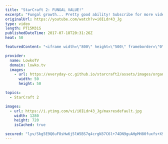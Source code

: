 ```yaml
---
title: "StarCraft 2: FUNGAL VALUE!"
excerpt: "Fungal growth... Pretty good ability! Subscribe for more videos: http://lowko.tv/youtube Hydra Ling Bane live game: https://goo.gl/8j31xd  In this live game of StarCraft 2 I play a Zerg versus Terran. I decide to play an passive Zergling Baneling Mutalisk style, while defending most of the early game."
originalUrl: https://youtube.com/watch?v=i0ILdr43_Jg
type: video
length: PT15M31S
publishedDateTime: 2017-07-18T20:31:26Z
heat: 50

featuredContent: "<iframe width=\"800\" height=\"500\" frameborder=\"0\" src=\"https://www.youtube.com/embed/i0ILdr43_Jg\" allow=\"accelerometer; autoplay; encrypted-media; gyroscope; picture-in-picture\" allowfullscreen></iframe>"

provider:
  name: LowkoTV
  domain: lowko.tv
  images:
    - url: https://everyday-cc.github.io/starcraft2/assets/images/organizations/lowko.tv-50x50.jpg
      width: 50
      height: 50

topics:
  - StarCraft 2

images:
  - url: https://i.ytimg.com/vi/i0ILdr43_Jg/maxresdefault.jpg
    width: 1280
    height: 720
    isCached: true

secured: "lyv/Skg5E9Q6uF8sHw6j5lW5BS7q4crgN37C6l+74DN9guAHpMH80fuxfs+XSsamtETp9diSzEHpO6NXV8yA/RK6JElFb1KvXCeYe+WqdCxZWcG+iEtYtCJ/Ps9TwypVM88CqHMyXXnMfaoNFOnEEwplsdSHRw81F8729xMiwdUBJEJWi/PcTV9ZQ0AEzSxn2FAK8n7k6fuw+wOTk8mGAavhTmSsTe7tc0VdcbIn7Cwev+fHfsiYVNQgQ6bsSiJS1tisii1nj67GD0/CN5xM0Zgl1KePFEpd7UlfOxpHCXAMSrn71Ri0eSQsTjP1WTafBoCDC7I2p9wY1NvPOBVEEzDnJN9waPdy54RD+SU6ChO9/VW7Wy1f70rVmGzq93wjQzIwurvrqbKfsLTbKLyqH5jneatePedUWGaD3XH1oQ0=;Sje95eteGg5WmwWpLcEluQ=="
---
```


